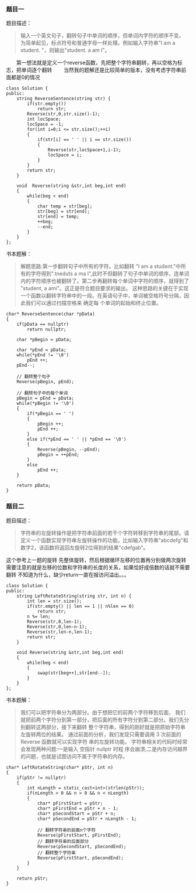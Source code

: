 ### 题目一
题目描述：
> 输入一个英文句子，翻转句子中单词的顺序，但单词内字符的顺序不变。 为简单起见，标点符号和普通字母一样处理。例如输入字符串"I am a student. "，则输出"student. a am I"。

&emsp;&emsp;第一想法就是定义一个reverse函数，先把整个字符串翻转，再以空格为标志，把单词逐个翻转
&emsp;&emsp;当然我的题解还是比较简单的版本，没有考虑字符串前面都是0的情况

```
class Solution {
public:
    string ReverseSentence(string str) {
        if(str.empty())
            return str;
        Reverse(str,0,str.size()-1);
        int locSpace;
        locSpace = -1;
        for(int i=0;i <= str.size();++i)
        {
            if(str[i] == ' ' || i == str.size())
            {
                Reverse(str,locSpace+1,i-1);
                locSpace = i;
            }
        }
        return str;
    }
    
    void  Reverse(string &str,int beg,int end)
    {
        while(beg < end)
        {
            char temp = str[beg];
            str[beg] = str[end];
            str[end] = temp;
            ++beg;
            --end;
        }
    }
};
```

书本题解：
> 解题思路:第一步翻转句子中所有的字符。比如翻转 "I am a student."中所 有的字符得到".tneduts a ma I",此时不但翻转了句子中单词的顺序，连单词内的字符顺序也被翻转了。第二步再翻转每个单词中字符的顺序，就得到了 "student, a ami"。这正是符合题目要求的输出。
这种思路的关键在于实现一个函数以翻转字符串中的一段。在英语句子中，单词被空格符号分隔，因此我们可以通过扫描空格来 确定每 个单词的起始和终止位置。

```
char* ReverseSentence(char *pData)
{
    if(pData == nullptr)
        return nullptr;

    char *pBegin = pData;

    char *pEnd = pData;
    while(*pEnd != '\0')
        pEnd ++;
    pEnd--;

    // 翻转整个句子
    Reverse(pBegin, pEnd);

    // 翻转句子中的每个单词
    pBegin = pEnd = pData;
    while(*pBegin != '\0')
    {
        if(*pBegin == ' ')
        {
            pBegin ++;
            pEnd ++;
        }
        else if(*pEnd == ' ' || *pEnd == '\0')
        {
            Reverse(pBegin, --pEnd);
            pBegin = ++pEnd;
        }
        else
            pEnd ++;
    }

    return pData;
}
```

### 题目二
题目描述：
> 字符串的左旋转操作是把字符串前面的若干个字符转移到字符串的尾部。请定义一个函数实现字符串左旋转操作的功能。比如输入字符串"abcdefg"和数字2，该函数将返回左旋转2位得到的结果"cdefgab"。

这个参考上一题的旋转
先整体旋转，然后根据循环左移的位置再分别做两次旋转
需要注意的就是左移的位数和字符串的长度的关系，如果恰好成倍数的话就不需要翻转
不知道为什么，缺少return一直在报访问溢出。。。

```
class Solution {
public:
    string LeftRotateString(string str, int n) {
        int len = str.size();
        if(str.empty() || len == 1 || n%len == 0)
            return str;
        n %= len;
        Reverse(str,0,len-1);
        Reverse(str,0,len-n-1);
        Reverse(str,len-n,len-1);
        return str;
    }
    
    void Reverse(string &str,int beg,int end)
    {
        while(beg < end)
        {
            swap(str[beg++],str[end--]);
        }
    }
};
```

书本题解：
> 我们可以把字符串分为两部分。由于想把它的前两个字符移到后面， 我们就把前两个字符分到第一部分，把后面的所有字符分到第二部分。我们先分别翻转这两部分，接下来翻转 整个字符串，得到的刚好就是把原始字符串左旋转两位的结果。
通过前面的分析，我们发现只需要调用 3 次前面的 Reverse 函数就可以实现字符 串的左旋转功能。
字符串相关的代码时经常会发现两种问题:一是输入 空指针 nullptr 时程 序会崩溃;二是内存访问越界的问题，也就是试图访问不属于字符串的内存。
```
char* LeftRotateString(char* pStr, int n)
{
    if(pStr != nullptr)
    {
        int nLength = static_cast<int>(strlen(pStr));
        if(nLength > 0 && n > 0 && n < nLength)
        {
            char* pFirstStart = pStr;
            char* pFirstEnd = pStr + n - 1;
            char* pSecondStart = pStr + n;
            char* pSecondEnd = pStr + nLength - 1;

            // 翻转字符串的前面n个字符
            Reverse(pFirstStart, pFirstEnd);
            // 翻转字符串的后面部分
            Reverse(pSecondStart, pSecondEnd);
            // 翻转整个字符串
            Reverse(pFirstStart, pSecondEnd);
        }
    }

    return pStr;
}
```
